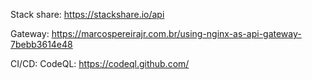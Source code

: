 Stack share:
https://stackshare.io/api

Gateway:
https://marcospereirajr.com.br/using-nginx-as-api-gateway-7bebb3614e48

CI/CD:
CodeQL: https://codeql.github.com/
